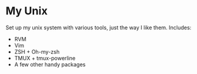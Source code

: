 # My Unix

Set up my unix system with various tools, just the way I like them. Includes:

* RVM
* Vim
* ZSH + Oh-my-zsh
* TMUX + tmux-powerline
* A few other handy packages
